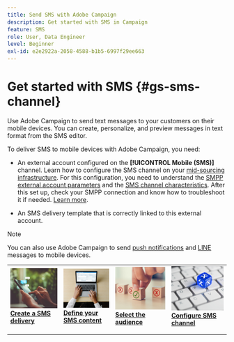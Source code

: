```yaml
---
title: Send SMS with Adobe Campaign
description: Get started with SMS in Campaign
feature: SMS
role: User, Data Engineer
level: Beginner
exl-id: e2e2922a-2058-4588-b1b5-6997f29ee663
---
```

# Get started with SMS {#gs-sms-channel}

Use Adobe Campaign to send text messages to your customers on their mobile devices. You can create, personalize, and preview messages in text format from the SMS editor.

To deliver SMS to mobile devices with Adobe Campaign, you need:

* An external account configured on the **[!UICONTROL Mobile (SMS)]** channel. Learn how to configure the SMS channel on your [mid-sourcing infrastructure](sms-mid-sourcing.md). For this configuration, you need to understand the [SMPP external account parameters](smpp-external-account.md) and the [SMS channel characteristics](sms-channel.md).
    After this set up, check your SMPP connection and know how to troubleshoot it if needed. [Learn more](smpp-connection.md).

* An SMS delivery template that is correctly linked to this external account.


>[!NOTE]
>
>You can also use Adobe Campaign to send [push notifications](../push.md) and [LINE](../line/line.md) messages to mobile devices.


<table style="table-layout:fixed"><tr style="border: 0;">
<td>
<a href="create-sms.md">
<img alt="Create SMS" src="../../assets/do-not-localize/sms-sending.jpg">
</a>
<div><a href="create-sms.md"><strong>Create a SMS delivery</strong>
</div>
<p>
</td>
<td>
<a href="sms-content.md">
<img alt="SMS content" src="../../assets/do-not-localize/sms-create.jpeg">
</a>
<div>
<a href="sms-content.md"><strong>Define your SMS content</strong></a>
</div>
<p></td>
<td>
<a href="sms-audience.md">
<img alt="SMS audience" src="../../assets/do-not-localize/sms-opt-out.jpg">
</a>
<div>
<a href="sms-audience.md"><strong>Select the audience</strong></a>
</div>
<p>
</td>
<td>
<a href="smpp-external-account.md">
<img alt="SMS configuration" src="../../assets/do-not-localize/sms-config.jpg">
</a>
<div>
<a href="smpp-external-account.md"><strong>Configure SMS channel</strong></a>
</div>
<p>
</td>
</tr></table>
